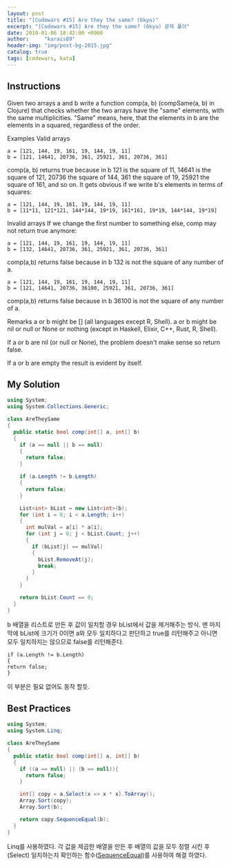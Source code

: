 ```yaml
---
layout: post
title: "[Codewars #15] Are they the same? (6kyu)"
excerpt: "[Codewars #15] Are they the same? (6kyu) 문제 풀이"
date: 2019-01-06 18:42:00 +0900
author:     "karais89"
header-img: "img/post-bg-2015.jpg"
catalog: true
tags: [codewars, kata]
---
```


## Instructions

Given two arrays a and b write a function comp(a, b) (compSame(a, b) in Clojure) that checks whether the two arrays have the "same" elements, with the same multiplicities. "Same" means, here, that the elements in b are the elements in a squared, regardless of the order.

Examples
Valid arrays

```
a = [121, 144, 19, 161, 19, 144, 19, 11]
b = [121, 14641, 20736, 361, 25921, 361, 20736, 361]
```

comp(a, b) returns true because in b 121 is the square of 11, 14641 is the square of 121, 20736 the square of 144, 361 the square of 19, 25921 the square of 161, and so on. It gets obvious if we write b's elements in terms of squares:

```
a = [121, 144, 19, 161, 19, 144, 19, 11]
b = [11*11, 121*121, 144*144, 19*19, 161*161, 19*19, 144*144, 19*19]
```

Invalid arrays
If we change the first number to something else, comp may not return true anymore:

```
a = [121, 144, 19, 161, 19, 144, 19, 11]
b = [132, 14641, 20736, 361, 25921, 361, 20736, 361]
```

comp(a,b) returns false because in b 132 is not the square of any number of a.

```
a = [121, 144, 19, 161, 19, 144, 19, 11]
b = [121, 14641, 20736, 36100, 25921, 361, 20736, 361]
```

comp(a,b) returns false because in b 36100 is not the square of any number of a.

Remarks
a or b might be [] (all languages except R, Shell). a or b might be nil or null or None or nothing (except in Haskell, Elixir, C++, Rust, R, Shell).

If a or b are nil (or null or None), the problem doesn't make sense so return false.

If a or b are empty the result is evident by itself.

## My Solution

```csharp
using System;
using System.Collections.Generic;

class AreTheySame
{
  public static bool comp(int[] a, int[] b)
  {
    if (a == null || b == null)
    {
      return false;
    }

    if (a.Length != b.Length)
    {
      return false;
    }

    List<int> bList = new List<int>(b);
    for (int i = 0; i < a.Length; i++)
    {
      int mulVal = a[i] * a[i];
      for (int j = 0; j < bList.Count; j++)
      {
        if (bList[j] == mulVal)
        {
          bList.RemoveAt(j);
          break;
        }
      }
    }

    return bList.Count == 0;
  }
}
```


b 배열을 리스트로 만든 후 값이 일치할 경우 bList에서 값을 제거해주는 방식.
맨 마지막에 bList에 크기가 0이면 a와 모두 일치하다고 판단하고 true를 리턴해주고 아니면 모두 일치하지는 않으므로 false를 리턴해준다.

```
if (a.Length != b.Length)
{
return false;
}
```

이 부분은 필요 없어도 동작 할듯.

## Best Practices

```csharp
using System;
using System.Linq;

class AreTheySame
{
  public static bool comp(int[] a, int[] b)
  {
    if ((a == null) || (b == null)){
      return false;
    }

    int[] copy = a.Select(x => x * x).ToArray();
    Array.Sort(copy);
    Array.Sort(b);

    return copy.SequenceEqual(b);
  }
}
```

Linq를 사용하였다.
각 값을 제곱한 배열을 만든 후 배열의 값을 모두 정렬 시킨 후 (Select)
일치하는지 확인하는 함수([SequenceEqual](https://docs.microsoft.com/ko-kr/dotnet/api/system.linq.enumerable.sequenceequal?view=netframework-4.7.2))를 사용하여 해결 하였다.